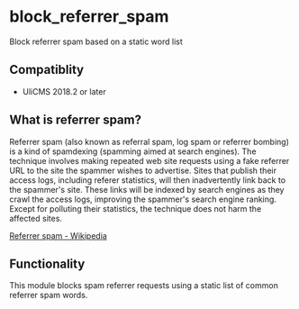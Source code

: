 # block_referrer_spam

Block referrer spam based on a static word list

## Compatiblity

* UliCMS 2018.2 or later

## What is referrer spam?

Referrer spam (also known as referral spam, log spam or referrer bombing) is a kind of spamdexing (spamming aimed at search engines). The technique involves making repeated web site requests using a fake referrer URL to the site the spammer wishes to advertise. Sites that publish their access logs, including referer statistics, will then inadvertently link back to the spammer's site. These links will be indexed by search engines as they crawl the access logs, improving the spammer's search engine ranking. Except for polluting their statistics, the technique does not harm the affected sites.

[Referrer spam - Wikipedia](https://en.wikipedia.org/wiki/Referrer_spam)

## Functionality

This module blocks spam referrer requests using a static list of common referrer spam words.
